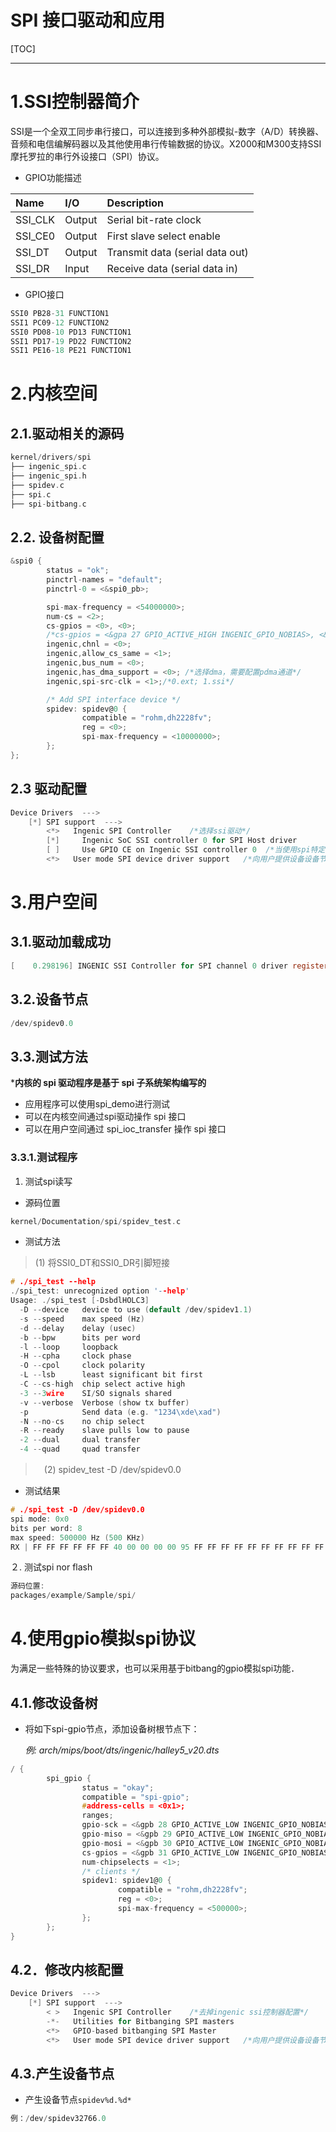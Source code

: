 SPI 接口驱动和应用
================
[TOC]
<!-- toc -->

----
# 1.SSI控制器简介

SSI是一个全双工同步串行接口，可以连接到多种外部模拟-数字（A/D）转换器、音频和电信编解码器以及其他使用串行传输数据的协议。X2000和M300支持SSI摩托罗拉的串行外设接口（SPI）协议。

* GPIO功能描述

|Name|I/O|Description|
|:-|:-|:-|
|SSI_CLK |Output |Serial bit-rate clock|
|SSI_CE0 |Output |First slave select enable|
|SSI_DT |Output |Transmit data (serial data out)|
|SSI_DR |Input |Receive data (serial data in)|

* GPIO接口

```c
SSI0 PB28-31 FUNCTION1
SSI1 PC09-12 FUNCTION2
SSI0 PD08-10 PD13 FUNCTION1
SSI1 PD17-19 PD22 FUNCTION2
SSI1 PE16-18 PE21 FUNCTION1
```

# 2.内核空间

## 2.1.驱动相关的源码

```c
kernel/drivers/spi
├── ingenic_spi.c
├── ingenic_spi.h
├── spidev.c
├── spi.c
├── spi-bitbang.c
```

## 2.2. 设备树配置

```c
&spi0 {
        status = "ok";
        pinctrl-names = "default";
        pinctrl-0 = <&spi0_pb>;

        spi-max-frequency = <54000000>;
        num-cs = <2>;
        cs-gpios = <0>, <0>;
        /*cs-gpios = <&gpa 27 GPIO_ACTIVE_HIGH INGENIC_GPIO_NOBIAS>, <&gpa 27 GPIO_ACTIVE_HIGH INGENIC_GPIO_NOBIAS>;*/
        ingenic,chnl = <0>;
        ingenic,allow_cs_same = <1>;
        ingenic,bus_num = <0>;
        ingenic,has_dma_support = <0>; /*选择dma，需要配置pdma通道*/
        ingenic,spi-src-clk = <1>;/*0.ext; 1.ssi*/

        /* Add SPI interface device */
        spidev: spidev@0 {
                compatible = "rohm,dh2228fv";
                reg = <0>;
                spi-max-frequency = <10000000>;
        };  
};
```

## 2.3 驱动配置

```c
Device Drivers  --->
    [*] SPI support  --->
        <*>   Ingenic SPI Controller    /*选择ssi驱动*/
        [*]     Ingenic SoC SSI controller 0 for SPI Host driver
        [ ]     Use GPIO CE on Ingenic SSI controller 0  /*当使用spi特定协议时，选用gpio模拟CS时选上*/
        <*>   User mode SPI device driver support   /*向用户提供设备设备节点*/
```

# 3.用户空间

## 3.1.驱动加载成功

```c
[    0.298196] INGENIC SSI Controller for SPI channel 0 driver register
```

## 3.2.设备节点

```c
/dev/spidev0.0
```

## 3.3.测试方法

***内核的 spi 驱动程序是基于 spi 子系统架构编写的**

* 应用程序可以使用spi_demo进行测试
* 可以在内核空间通过spi驱动操作 spi 接口
* 可以在用户空间通过 spi_ioc_transfer 操作 spi 接口
  
### 3.3.1.测试程序

1. 测试spi读写

* 源码位置

```c
kernel/Documentation/spi/spidev_test.c
```

* 测试方法

> (1) 将SSI0_DT和SSI0_DR引脚短接

```c
# ./spi_test --help
./spi_test: unrecognized option '--help'
Usage: ./spi_test [-DsbdlHOLC3]
  -D --device   device to use (default /dev/spidev1.1)
  -s --speed    max speed (Hz)
  -d --delay    delay (usec)
  -b --bpw      bits per word
  -l --loop     loopback
  -H --cpha     clock phase
  -O --cpol     clock polarity
  -L --lsb      least significant bit first
  -C --cs-high  chip select active high
  -3 --3wire    SI/SO signals shared
  -v --verbose  Verbose (show tx buffer)
  -p            Send data (e.g. "1234\xde\xad")
  -N --no-cs    no chip select
  -R --ready    slave pulls low to pause
  -2 --dual     dual transfer
  -4 --quad     quad transfer
```

>　(2) spidev_test -D /dev/spidev0.0

* 测试结果

```c
# ./spi_test -D /dev/spidev0.0
spi mode: 0x0
bits per word: 8
max speed: 500000 Hz (500 KHz)
RX | FF FF FF FF FF FF 40 00 00 00 00 95 FF FF FF FF FF FF FF FF FF FF FF FF FF FF FF FF FF FF F0 0D  | ......@....𕕕..................�.
```

２. 测试spi nor flash

```c
源码位置:
packages/example/Sample/spi/
```

# 4.使用gpio模拟spi协议

  为满足一些特殊的协议要求，也可以采用基于bitbang的gpio模拟spi功能．

## 4.1.修改设备树

* 将如下spi-gpio节点，添加设备树根节点下：

  *例: arch/mips/boot/dts/ingenic/halley5_v20.dts*

```c
/ {
        spi_gpio {
                status = "okay";
                compatible = "spi-gpio";
                #address-cells = <0x1>;
                ranges;
                gpio-sck = <&gpb 28 GPIO_ACTIVE_LOW INGENIC_GPIO_NOBIAS>;
                gpio-miso = <&gpb 29 GPIO_ACTIVE_LOW INGENIC_GPIO_NOBIAS>;
                gpio-mosi = <&gpb 30 GPIO_ACTIVE_LOW INGENIC_GPIO_NOBIAS>;
                cs-gpios = <&gpb 31 GPIO_ACTIVE_LOW INGENIC_GPIO_NOBIAS>;
                num-chipselects = <1>;
                /* clients */
                spidev1: spidev1@0 {
                        compatible = "rohm,dh2228fv";
                        reg = <0>;
                        spi-max-frequency = <500000>;
                };
        };
}
```

## 4.2．修改内核配置

```c
Device Drivers  --->
    [*] SPI support  --->
        < >   Ingenic SPI Controller    /*去掉ingenic ssi控制器配置*/
        -*-   Utilities for Bitbanging SPI masters
        <*>   GPIO-based bitbanging SPI Master
        <*>   User mode SPI device driver support   /*向用户提供设备设备节点*/
```

## 4.3.产生设备节点

* 产生设备节点`spidev%d.%d*`

```c
例：/dev/spidev32766.0
````
